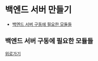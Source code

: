 # 백엔드 서버 만들기

+ [백엔드 서버 구동에 필요한 모듈들](#백엔드-서버-구동에-필요한-모듈들)


## 백엔드 서버 구동에 필요한 모듈들
[위로가기](#백엔드-서버-만들기)
